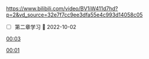 https://www.bilibili.com/video/BV1iW411d7hd?p=2&vd_source=32e7f7cc9ee3dfa55e4c993d14058c05
 
 - [ ] 第二章学习 📅 2022-10-02



[00:03](https://www.bilibili.com/video/BV1iW411d7hd?p=2&vd_source=32e7f7cc9ee3dfa55e4c993d14058c05#t=3.403185)


[00:01](https://www.bilibili.com/video/BV1iW411d7hd?p=2&vd_source=32e7f7cc9ee3dfa55e4c993d14058c05#t=1.54245)


